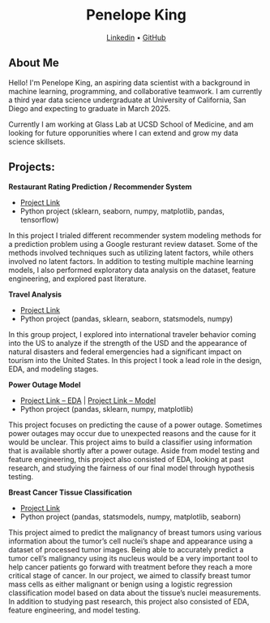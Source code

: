<style> .table-wrapper { overflow-x: scroll; } </style>

<h1 align="center">Penelope King</h1>
<div align="center">
  <a href="https://www.linkedin.com/in/penelopeking">Linkedin</a>
  •
  <a href="https://github.com/PenelopeKing">GitHub</a>
  <br>
  </div>
  
## About Me
Hello! I'm Penelope King, an aspiring data scientist with a background in machine learning, programming, and collaborative teamwork. I am currently a third year data science undergraduate at University of California, San Diego and expecting to graduate in March 2025.

Currently I am working at Glass Lab at UCSD School of Medicine, and am looking for future opporunities where I can extend and grow my data science skillsets.
  
## Projects: 
**Restaurant Rating Prediction / Recommender System**
* [Project Link](https://drive.google.com/file/d/1hPbwxCA0s6dhh3w1OPSqWd2b3721-QjR/view?usp=sharing)
* Python project (sklearn, seaborn, numpy, matplotlib, pandas, tensorflow)
  
In this project I trialed different recommender system modeling methods for a prediction problem using a Google resturant review dataset. Some of the methods involved techniques such as utilizing latent factors, while others involved no latent factors. In addition to testing multiple machine learning models, I also performed exploratory data analysis on the dataset, feature engineering, and explored past literature.

**Travel Analysis**
* [Project Link](https://github.com/PenelopeKing/travel-analysis/)
* Python project (pandas, sklearn, seaborn, statsmodels, numpy)

In this group project, I explored into international traveler behavior coming into the US to analyze if the strength of the USD and the appearance of natural disasters and federal emergencies had a significant impact on tourism into the United States. In this project I took a lead role in the design, EDA, and modeling stages.

**Power Outage Model**
* [Project Link – EDA](https://garveyjli.github.io/power_outage_data_exploration/)  |  [Project Link – Model](https://penelopeking.github.io/power-outage-model/)
* Python project (pandas, sklearn, numpy, matplotlib)

This project focuses on predicting the cause of a power outage. Sometimes power outages may occur due to unexpected reasons and the cause for it would be unclear. This project aims to build a classifier using information that is available shortly after a power outage. Aside from model testing and feature engineering, this project also consisted of EDA, looking at past research, and studying the fairness of our final model through hypothesis testing.

**Breast Cancer Tissue Classification**
* [Project Link](https://drive.google.com/file/d/1LI0R1Y18HjTU_nr6GSBPy8-FssIv5OMI/view?usp=sharing)
* Python project (pandas, statsmodels, numpy, matplotlib, seaborn)

This project aimed to predict the malignancy of breast tumors using various information about the tumor’s cell nuclei’s shape and appearance using a dataset of processed tumor images. Being able to accurately predict a tumor cell’s malignancy using its nucleus would be a very important tool to help cancer patients go forward with treatment before they reach a more critical stage of cancer. In our project, we aimed to classify breast tumor mass cells as either malignant or benign using a logistic regression classification model based on data about the tissue’s nuclei measurements. In addition to studying past research, this project also consisted of EDA, feature engineering, and model testing.




